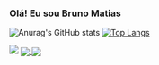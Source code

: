 ### Olá! Eu sou Bruno Matias

![Anurag's GitHub stats](https://github-readme-stats.vercel.app/api?username=brunojosematias&show_icons=true&theme=tokyonight) [![Top Langs](https://github-readme-stats.vercel.app/api/top-langs/?username=brunojosematias&layout=compact&theme=tokyonight&line_height=150)](https://github.com/anuraghazra/github-readme-stats)


<picture>
<source 
  srcset="https://github-readme-stats.vercel.app/api?username=brunojosematias&show_icons=true&theme=tokyonight"
  media="(prefers-color-scheme: dark)"
/>
<source
  srcset="https://github-readme-stats.vercel.app/api?username=brunojosematias&show_icons=true"
  media="(prefers-color-scheme: light), (prefers-color-scheme: no-preference)"
/>

<img src="https://github-readme-stats.vercel.app/api?username=brunojosematias&show_icons=true" />
</picture>

<a href="https://github.com/anuraghazra/github-readme-stats">
  <img align="center" src="https://github-readme-stats.vercel.app/api/pin/?username=brunojosematias&repo=github-readme-stats&layout=compact&theme=tokyonight" />
</a>
<a href="https://github.com/anuraghazra/convoychat">
  <img align="center" src="https://github-readme-stats.vercel.app/api/pin/?username=brunojosematias&repo=convoychat&layout=compact&theme=tokyonight" />
</a>
